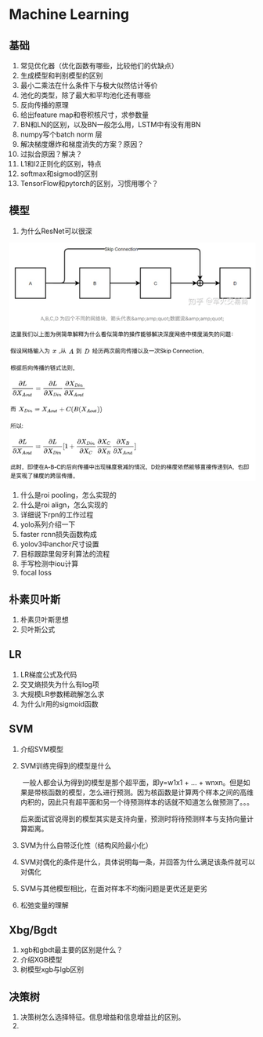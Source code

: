 # Machine Learning

## 基础

1. 常见优化器（优化函数有哪些，比较他们的优缺点）
2. 生成模型和判别模型的区别
3. 最小二乘法在什么条件下与极大似然估计等价
4. 池化的类型，除了最大和平均池化还有哪些
5. 反向传播的原理
6. 给出feature map和卷积核尺寸，求参数量
7. BN和LN的区别，以及BN一般怎么用，LSTM中有没有用BN
8. numpy写个batch norm 层
9. 解决梯度爆炸和梯度消失的方案？原因？
10. 过拟合原因？解决？
11. L1和l2正则化的区别，特点
12. softmax和sigmod的区别
13. TensorFlow和pytorch的区别，习惯用哪个？



## 模型

1. 为什么ResNet可以很深

![image-20200917144049297](../images/image-20200917144049297.png)

1. 什么是roi pooling，怎么实现的
2. 什么是roi align，怎么实现的
3. 详细说下rpn的工作过程
4. yolo系列介绍一下
5. faster rcnn损失函数构成
6. yolov3中anchor尺寸设置
7. 目标跟踪里匈牙利算法的流程
8. 手写检测中iou计算
9. focal loss



## 朴素贝叶斯

1. 朴素贝叶斯思想
2. 贝叶斯公式



## LR

1. LR梯度公式及代码
2. 交叉熵损失为什么有log项
3. 大规模LR参数稀疏解怎么求
4. 为什么lr用的sigmoid函数



## SVM

1. 介绍SVM模型

2. SVM训练完得到的模型是什么

	​		一般人都会认为得到的模型是那个超平面，即y=w1x1 + ... + wnxn。但是如果是带核函数的模型，怎么进行预测。因为核函数是计算两个样本之间的高维内积的，因此只有超平面和另一个待预测样本的话就不知道怎么做预测了。。。

	​		后来面试官说得到的模型其实是支持向量，预测时将待预测样本与支持向量计算距离。

3. SVM为什么自带泛化性（结构风险最小化）

4. SVM对偶化的条件是什么，具体说明每一条，并回答为什么满足该条件就可以对偶化

5. SVM与其他模型相比，在面对样本不均衡问题是更优还是更劣

6. 松弛变量的理解



## Xbg/Bgdt

1. xgb和gbdt最主要的区别是什么？
2. 介绍XGB模型
3. 树模型xgb与lgb区别



## 决策树

1. 决策树怎么选择特征。信息增益和信息增益比的区别。
2. 